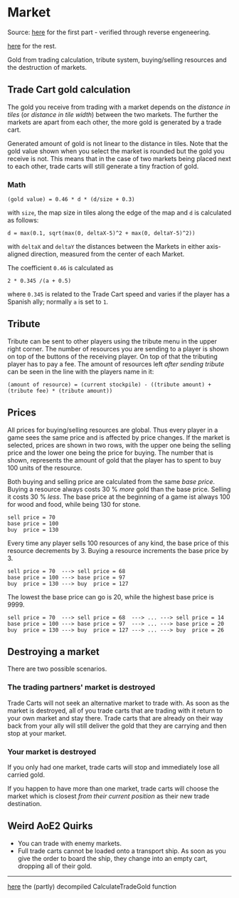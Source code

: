 # Market

Source: [here](http://ageofempires.wikia.com/wiki/Market_(Age_of_Empires_II)) for the first part - verified through reverse engeneering.

[here](https://www.youtube.com/watch?v=NvsM9B4ac2g) for the rest.

Gold from trading calculation, tribute system, buying/selling resources and the destruction of markets.

## Trade Cart gold calculation

The gold you receive from trading with a market depends on the *distance in tiles* (or *distance in tile width*) between the two markets. The further the markets are apart from each other, the more gold is generated by a trade cart.

Generated amount of gold is not linear to the distance in tiles. Note that the gold value shown when you select the market is rounded but the gold you receive is not. This means that in the case of two markets being placed next to each other, trade carts will still generate a tiny fraction of gold.

### Math

    (gold value) = 0.46 * d * (d/size + 0.3)

with
`size`, the map size in tiles along the edge of the map and
`d` is calculated as follows:

    d = max(0.1, sqrt(max(0, deltaX-5)^2 + max(0, deltaY-5)^2))

with `deltaX` and `deltaY` the distances between the Markets in either axis-aligned direction, measured from the center of each Market.

The coefficient `0.46` is calculated as

    2 * 0.345 /(a + 0.5)

where `0.345` is related to the Trade Cart speed and varies if the player has a Spanish ally; normally `a` is set to `1`.

## Tribute

Tribute can be sent to other players using the tribute menu in the upper right corner. The number of resources you are sending to a player is shown on top of the buttons of the receiving player. On top of that the tributing player has to pay a fee. The amount of resources left *after sending tribute* can be seen in the line with the players name in it:

    (amount of resource) = (current stockpile) - ((tribute amount) + (tribute fee) * (tribute amount))

## Prices

All prices for buying/selling resources are global. Thus every player in a game sees the same price and is affected by price changes. If the market is selected, prices are shown in two rows, with the upper one being the selling price and the lower one being the price for buying. The number that is shown, represents the amount of gold that the player has to spent to buy 100 units of the resource.

Both buying and selling price are calculated from the same *base price*. Buying a resource always costs 30 % *more* gold than the base price. Selling it costs 30 % *less*. The base price at the beginning of a game ist always 100 for wood and food, while being 130 for stone.

    sell price = 70
    base price = 100
    buy  price = 130

Every time any player sells 100 resources of any kind, the base price of this resource decrements by 3. Buying a resource increments the base price by 3.

    sell price = 70  ---> sell price = 68
    base price = 100 ---> base price = 97
    buy  price = 130 ---> buy  price = 127

The lowest the base price can go is 20, while the highest base price is 9999.

    sell price = 70  ---> sell price = 68  ---> ... ---> sell price = 14
    base price = 100 ---> base price = 97  ---> ... ---> base price = 20
    buy  price = 130 ---> buy  price = 127 ---> ... ---> buy  price = 26

## Destroying a market

There are two possible scenarios.

### The trading partners' market is destroyed

Trade Carts will not seek an alternative market to trade with. As soon as the market is destroyed, all of you trade carts that are trading with it return to your own market and stay there. Trade carts that are already on their way back from your ally will still deliver the gold that they are carrying and then stop at your market.

### Your market is destroyed

If you only had one market, trade carts will stop and immediately lose all carried gold.

If you happen to have more than one market, trade carts will choose the market which is closest *from their current position* as their new trade destination.

## Weird AoE2 Quirks

* You can trade with enemy markets.
* Full trade carts cannot be loaded onto a transport ship. As soon as you give the order to board the ship, they change into an empty cart, dropping all of their gold.

--------

[here](https://gist.github.com/Piruzzolo/a0a66c3b592b3cadff785649ae8d7410) the (partly) decompiled CalculateTradeGold function
